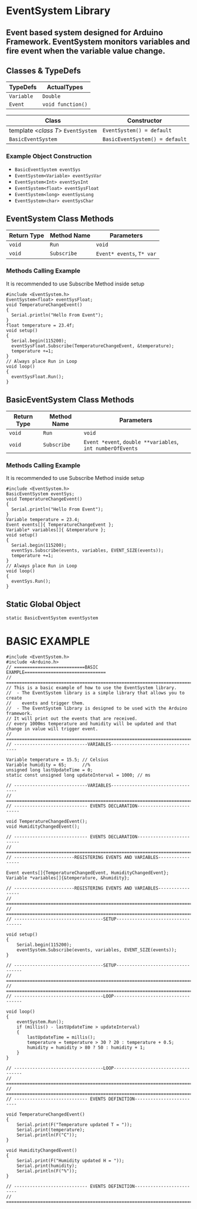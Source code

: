 
# EventSystem Library

## Event based system designed for Arduino Framework. EventSystem monitors variables and fire event when the variable value change.
## Classes & TypeDefs
| TypeDefs | ActualTypes |
| ----------- | ----------- |
| `Variable` | `Double` |
| `Event` | `void function()` |

| Class |  Constructor |
| ----------- | ----------- |
| template <*class T*> `EventSystem` | `EventSystem() = default` |
| `BasicEventSystem` | `BasicEventSystem() = default` |

### Example Object Construction
- `BasicEventSystem eventSys`
- `EventSystem<Variable> eventSysVar`
- `EventSystem<Int> eventSysInt`
- `EventSystem<float> eventSysFloat`
- `EventSystem<long> eventSysLong`
- `EventSystem<char> eventSysChar`

## EventSystem Class Methods
| Return Type | Method Name | Parameters |
| ----------- | ----------- | ----------- |
| `void` | `Run` | `void` |
| `void` | `Subscribe` | `Event* events`, `T* var`|
### Methods Calling Example
It is recommended to use Subscribe Method inside setup
```
#include <EventSystem.h>
EventSystem<float> eventSysFloat;
void TemperatureChangeEvent()
{
  Serial.println("Hello From Event");
}
float temperature = 23.4f;
void setup()
{
  Serial.begin(115200);
  eventSysFloat.Subscribe(TemperatureChangeEvent, &temperature);
  temperature +=1;
}
// Always place Run in Loop
void loop()
{
  eventSysFloat.Run();
}
```


## BasicEventSystem Class Methods
| Return Type | Method Name | Parameters |
| ----------- | ----------- | ----------- |
| `void` | `Run` | `void` |
| `void` | `Subscribe` | `Event *event`, `double **variables`, `int numberOfEvents`|
### Methods Calling Example
It is recommended to use Subscribe Method inside setup
```
#include <EventSystem.h>
BasicEventSystem eventSys;
void TemperatureChangeEvent()
{
  Serial.println("Hello From Event");
}
Variable temperature = 23.4;
Event events[]{ TemperatureChangeEvent };
Variable* variables[]{ &temperature };
void setup()
{
  Serial.begin(115200);
  eventSys.Subscribe(events, variables, EVENT_SIZE(events));
  temperature +=1;
}
// Always place Run in Loop
void loop()
{
  eventSys.Run();
}
```
## Static Global Object 
`static BasicEventSystem eventSystem`

# BASIC EXAMPLE
```
#include <EventSystem.h>
#include <Arduino.h>
// ===========================BASIC EXAMPLE===============================
// =========================================================================
// This is a basic example of how to use the EventSystem library.
//  - The EventSystem library is a simple library that allows you to create
//    events and trigger them.
//  - The EventSystem library is designed to be used with the Arduino framework.
// It will print out the events that are received.
// every 1000ms temperature and humidity will be updated and that change in value will trigger event.
// =========================================================================
// ----------------------------VARIABLES----------------------------------

Variable temperature = 15.5; // Celsius
Variable humidity = 65;      //%
unsigned long lastUpdateTime = 0;
static const unsigned long updateInterval = 1000; // ms

// ----------------------------VARIABLES----------------------------------
// =========================================================================
// ---------------------------- EVENTS DECLARATION-------------------------

void TemperatureChangedEvent();
void HumidityChangedEvent();

// ---------------------------- EVENTS DECLARATION-------------------------
// =========================================================================
// -----------------------REGISTERING EVENTS AND VARIABLES-----------------

Event events[]{TemperatureChangedEvent, HumidityChangedEvent};
Variable *variables[]{&temperature, &humidity};

// -----------------------REGISTERING EVENTS AND VARIABLES-----------------
// =========================================================================
// =========================================================================
// ----------------------------------SETUP----------------------------------

void setup()
{
    Serial.begin(115200);
    eventSystem.Subscribe(events, variables, EVENT_SIZE(events));
}

// ----------------------------------SETUP----------------------------------
// =========================================================================
// =========================================================================
// ----------------------------------LOOP-----------------------------------

void loop()
{
    eventSystem.Run();
    if (millis() - lastUpdateTime > updateInterval)
    {
        lastUpdateTime = millis();
        temperature = temperature > 30 ? 20 : temperature + 0.5;
        humidity = humidity > 80 ? 50 : humidity + 1;
    }
}

// ----------------------------------LOOP-----------------------------------
// =========================================================================
// =========================================================================
// ---------------------------- EVENTS DEFINITION-------------------------

void TemperatureChangedEvent()
{
    Serial.print(F("Temperature updated T = "));
    Serial.print(temperature);
    Serial.println(F("C"));
}

void HumidityChangedEvent()
{
    Serial.print(F("Humidity updated H = "));
    Serial.print(humidity);
    Serial.println(F("%"));
}

// ---------------------------- EVENTS DEFINITION-------------------------
// =========================================================================
```

